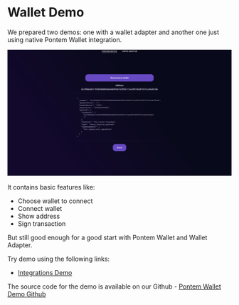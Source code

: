 # Wallet Demo

We prepared two demos: one with a wallet adapter and another one just using native Pontem Wallet integration.

![Pontem Wallet Demo](/assets/demo.png "Pontem Wallet Demo")

It contains basic features like:

* Choose wallet to connect
* Connect wallet
* Show address
* Sign transaction

But still good enough for a good start with Pontem Wallet and Wallet Adapter.

Try demo using the following links:

* [Integrations Demo](https://pontem-network.github.io/pontem-wallet-demo/#/pontem-native)

The source code for the demo is available on our Github - [Pontem Wallet Demo Github](https://github.com/pontem-network/pontem-wallet-demo)
